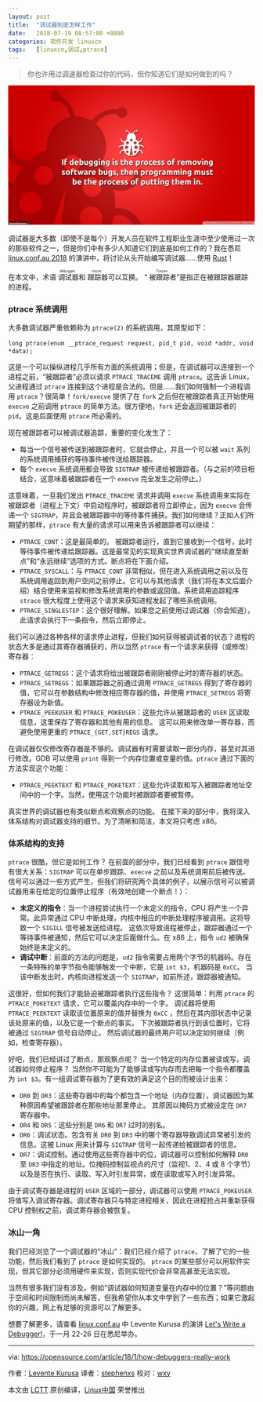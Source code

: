 ```yaml
---
layout: post
title:	"调试器到底怎样工作"
date:	2018-07-19 08:57:00 +0800 
categories:	软件开发 linuxcn 
tags:	[linuxcn,调试,ptrace]
---
```




> 
> 你也许用过调速器检查过你的代码，但你知道它们是如何做到的吗？
> 
> 
> 


![](/Asserts/Images/album/201807/18/230247sopnnhcu2uepgnae.jpg)


调试器是大多数（即使不是每个）开发人员在软件工程职业生涯中至少使用过一次的那些软件之一，但是你们中有多少人知道它们到底是如何工作的？我在悉尼 [linux.conf.au 2018](https://linux.conf.au/index.html) 的演讲中，将讨论从头开始编写调试器……使用 [Rust](https://www.rust-lang.org)！


在本文中，术语<ruby> 调试器 <rt>  debugger </rt></ruby>和<ruby> 跟踪器 <rt>  tracer </rt></ruby>可以互换。 “<ruby> 被跟踪者 <rt>  Tracee </rt></ruby>”是指正在被跟踪器跟踪的进程。


### ptrace 系统调用


大多数调试器严重依赖称为 `ptrace(2)` 的系统调用，其原型如下：



```
long ptrace(enum __ptrace_request request, pid_t pid, void *addr, void *data);

```

这是一个可以操纵进程几乎所有方面的系统调用；但是，在调试器可以连接到一个进程之前，“被跟踪者”必须以请求 `PTRACE_TRACEME` 调用 `ptrace`。这告诉 Linux，父进程通过 `ptrace` 连接到这个进程是合法的。但是……我们如何强制一个进程调用 `ptrace`？很简单！`fork/execve` 提供了在 `fork` 之后但在被跟踪者真正开始使用 `execve` 之前调用 `ptrace` 的简单方法。很方便地，`fork` 还会返回被跟踪者的 `pid`，这是后面使用 `ptrace` 所必需的。


现在被跟踪者可以被调试器追踪，重要的变化发生了：


* 每当一个信号被传送到被跟踪者时，它就会停止，并且一个可以被 `wait` 系列的系统调用捕获的等待事件被传送给跟踪器。
* 每个 `execve` 系统调用都会导致 `SIGTRAP` 被传递给被跟踪者。（与之前的项目相结合，这意味着被跟踪者在一个 `execve` 完全发生之前停止。）


这意味着，一旦我们发出 `PTRACE_TRACEME` 请求并调用 `execve` 系统调用来实际在被跟踪者（进程上下文）中启动程序时，被跟踪者将立即停止，因为 `execve` 会传递一个 `SIGTRAP`，并且会被跟踪器中的等待事件捕获。我们如何继续？正如人们所期望的那样，`ptrace` 有大量的请求可以用来告诉被跟踪者可以继续：


* `PTRACE_CONT`：这是最简单的。 被跟踪者运行，直到它接收到一个信号，此时等待事件被传递给跟踪器。这是最常见的实现真实世界调试器的“继续直至断点”和“永远继续”选项的方式。断点将在下面介绍。
* `PTRACE_SYSCALL`：与 `PTRACE_CONT` 非常相似，但在进入系统调用之前以及在系统调用返回到用户空间之前停止。它可以与其他请求（我们将在本文后面介绍）结合使用来监视和修改系统调用的参数或返回值。系统调用追踪程序 `strace` 很大程度上使用这个请求来获知进程发起了哪些系统调用。
* `PTRACE_SINGLESTEP`：这个很好理解。如果您之前使用过调试器（你会知道），此请求会执行下一条指令，然后立即停止。


我们可以通过各种各样的请求停止进程，但我们如何获得被调试者的状态？进程的状态大多是通过其寄存器捕获的，所以当然 `ptrace` 有一个请求来获得（或修改）寄存器：


* `PTRACE_GETREGS`：这个请求将给出被跟踪者刚刚被停止时的寄存器的状态。
* `PTRACE_SETREGS`：如果跟踪器之前通过调用 `PTRACE_GETREGS` 得到了寄存器的值，它可以在参数结构中修改相应寄存器的值，并使用 `PTRACE_SETREGS` 将寄存器设为新值。
* `PTRACE_PEEKUSER` 和 `PTRACE_POKEUSER`：这些允许从被跟踪者的 `USER` 区读取信息，这里保存了寄存器和其他有用的信息。 这可以用来修改单一寄存器，而避免使用更重的 `PTRACE_{GET,SET}REGS` 请求。


在调试器仅仅修改寄存器是不够的。调试器有时需要读取一部分内存，甚至对其进行修改。GDB 可以使用 `print` 得到一个内存位置或变量的值。`ptrace` 通过下面的方法实现这个功能：


* `PTRACE_PEEKTEXT` 和 `PTRACE_POKETEXT`：这些允许读取和写入被跟踪者地址空间中的一个字。当然，使用这个功能时被跟踪者要被暂停。


真实世界的调试器也有类似断点和观察点的功能。 在接下来的部分中，我将深入体系结构对调试器支持的细节。为了清晰和简洁，本文将只考虑 x86。


### 体系结构的支持


`ptrace` 很酷，但它是如何工作？ 在前面的部分中，我们已经看到 `ptrace` 跟信号有很大关系：`SIGTRAP` 可以在单步跟踪、`execve` 之前以及系统调用前后被传送。信号可以通过一些方式产生，但我们将研究两个具体的例子，以展示信号可以被调试器用来在给定的位置停止程序（有效地创建一个断点！）：


* **未定义的指令**：当一个进程尝试执行一个未定义的指令，CPU 将产生一个异常。此异常通过 CPU 中断处理，内核中相应的中断处理程序被调用。这将导致一个 `SIGILL` 信号被发送给进程。 这依次导致进程被停止，跟踪器通过一个等待事件被通知，然后它可以决定后面做什么。在 x86 上，指令 `ud2` 被确保始终是未定义的。
* **调试中断**：前面的方法的问题是，`ud2` 指令需要占用两个字节的机器码。存在一条特殊的单字节指令能够触发一个中断，它是 `int $3`，机器码是 `0xCC`。 当该中断发出时，内核向进程发送一个 `SIGTRAP`，如前所述，跟踪器被通知。


这很好，但如何我们才能胁迫被跟踪者执行这些指令？ 这很简单：利用 `ptrace` 的 `PTRACE_POKETEXT` 请求，它可以覆盖内存中的一个字。 调试器将使用 `PTRACE_PEEKTEXT` 读取该位置原来的值并替换为 `0xCC` ，然后在其内部状态中记录该处原来的值，以及它是一个断点的事实。 下次被跟踪者执行到该位置时，它将被通过 `SIGTRAP` 信号自动停止。 然后调试器的最终用户可以决定如何继续（例如，检查寄存器）。


好吧，我们已经讲过了断点，那观察点呢？ 当一个特定的内存位置被读或写，调试器如何停止程序？ 当然你不可能为了能够读或写内存而去把每一个指令都覆盖为 `int $3`。有一组调试寄存器为了更有效的满足这个目的而被设计出来：


* `DR0` 到 `DR3`：这些寄存器中的每个都包含一个地址（内存位置），调试器因为某种原因希望被跟踪者在那些地址那里停止。 其原因以掩码方式被设定在 `DR7` 寄存器中。
* `DR4` 和 `DR5`：这些分别是 `DR6` 和 `DR7` 过时的别名。
* `DR6`：调试状态。包含有关 `DR0` 到 `DR3` 中的哪个寄存器导致调试异常被引发的信息。这被 Linux 用来计算与 `SIGTRAP` 信号一起传递给被跟踪者的信息。
* `DR7`：调试控制。通过使用这些寄存器中的位，调试器可以控制如何解释 `DR0` 至 `DR3` 中指定的地址。位掩码控制监视点的尺寸（监视1、2、4 或 8 个字节）以及是否在执行、读取、写入时引发异常，或在读取或写入时引发异常。


由于调试寄存器是进程的 `USER` 区域的一部分，调试器可以使用 `PTRACE_POKEUSER` 将值写入调试寄存器。调试寄存器只与特定进程相关，因此在进程抢占并重新获得 CPU 控制权之前，调试寄存器会被恢复。


### 冰山一角


我们已经浏览了一个调试器的“冰山”：我们已经介绍了 `ptrace`，了解了它的一些功能，然后我们看到了 `ptrace` 是如何实现的。 `ptrace` 的某些部分可以用软件实现，但其它部分必须用硬件来实现，否则实现代价会非常高甚至无法实现。


当然有很多我们没有涉及。例如“调试器如何知道变量在内存中的位置？”等问题由于空间和时间限制而尚未解答，但我希望你从本文中学到了一些东西；如果它激起你的兴趣，网上有足够的资源可以了解更多。


想要了解更多，请查看 [linux.conf.au](https://linux.conf.au/index.html) 中 Levente Kurusa 的演讲 [Let's Write a Debugger!](https://rego.linux.conf.au/schedule/presentation/91/)，于一月 22-26 日在悉尼举办。




---


via: <https://opensource.com/article/18/1/how-debuggers-really-work>


作者：[Levente Kurusa](https://opensource.com/users/lkurusa) 译者：[stephenxs](https://github.com/stephenxs) 校对：[wxy](https://github.com/wxy)


本文由 [LCTT](https://github.com/LCTT/TranslateProject) 原创编译，[Linux中国](https://linux.cn/) 荣誉推出
